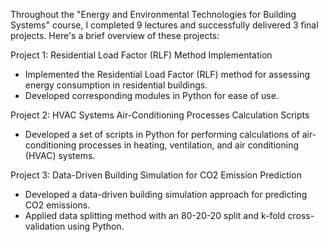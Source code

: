 Throughout the "Energy and Environmental Technologies for Building Systems" course, I completed 9 lectures and successfully delivered 3 final projects. Here's a brief overview of these projects:

Project 1: Residential Load Factor (RLF) Method Implementation
- Implemented the Residential Load Factor (RLF) method for assessing energy consumption in residential buildings.
- Developed corresponding modules in Python for ease of use.

Project 2: HVAC Systems Air-Conditioning Processes Calculation Scripts
- Developed a set of scripts in Python for performing calculations of air-conditioning processes in heating, ventilation, and air conditioning (HVAC) systems.

Project 3: Data-Driven Building Simulation for CO2 Emission Prediction
- Developed a data-driven building simulation approach for predicting CO2 emissions.
- Applied data splitting method with an 80-20-20 split and k-fold cross-validation using Python.

